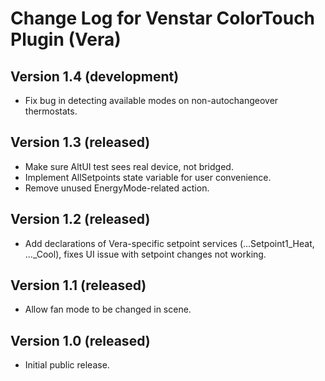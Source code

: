 # Change Log for Venstar ColorTouch Plugin (Vera) #

## Version 1.4 (development)

* Fix bug in detecting available modes on non-autochangeover thermostats.

## Version 1.3 (released) ##

* Make sure AltUI test sees real device, not bridged.
* Implement AllSetpoints state variable for user convenience.
* Remove unused EnergyMode-related action.

## Version 1.2 (released) ##

* Add declarations of Vera-specific setpoint services (...Setpoint1_Heat, ..._Cool), fixes UI issue with setpoint changes not working.

## Version 1.1 (released) ##

* Allow fan mode to be changed in scene.

## Version 1.0 (released) ##

* Initial public release.
